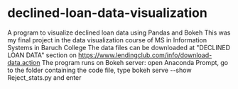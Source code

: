 # declined-loan-data-visualization
A program to visualize declined loan data using Pandas and Bokeh
This was my final project in the data visualization course of MS in Information Systems in Baruch College
The data files can be downloaded at "DECLINED LOAN DATA" section on https://www.lendingclub.com/info/download-data.action
The program runs on Bokeh server: open Anaconda Prompt, go to the folder containing the code file, type bokeh serve --show Reject_stats.py and enter
